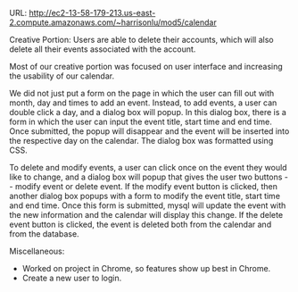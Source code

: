 URL:
http://ec2-13-58-179-213.us-east-2.compute.amazonaws.com/~harrisonlu/mod5/calendar

Creative Portion:
Users are able to delete their accounts, which will also delete all their events associated with the account. 

Most of our creative portion was focused on user interface and increasing the usability of our calendar.

We did not just put a form on the page in which the user can fill out with month, day and times to add an event. Instead, to add events, a user can double click a day, and a dialog box will popup. In this dialog box, there is a form in which the user can input the event title, start time and end time. Once submitted, the popup will disappear and the event will be inserted into the respective day on the calendar. The dialog box was formatted using CSS. 

To delete and modify events, a user can click once on the event they would like to change, and a dialog box will popup that gives the user two buttons -- modify event or delete event. If the modify event button is clicked, then another dialog box popups with a form to modify the event title, start time and end time. Once this form is submitted, mysql will update the event with the new information and the calendar will display this change. If the delete event button is clicked, the event is deleted both from the calendar and from the database. 

Miscellaneous:
- Worked on project in Chrome, so features show up best in Chrome.
- Create a new user to login. 